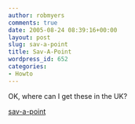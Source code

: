 ```yaml
---
author: robmyers
comments: true
date: 2005-08-24 08:39:16+00:00
layout: post
slug: sav-a-point
title: Sav-A-Point
wordpress_id: 652
categories:
- Howto
---
```


OK, where can I get these in the UK?  
  
[sav-a-point](http://www.dickblick.com/zz228/26/)  


